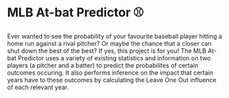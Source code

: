 # MLB At-bat Predictor ⚾

Ever wanted to see the probability of your favourite baseball player hitting a home run against a rival pitcher? Or maybe the chance that a closer can shut down the best of the best? If yes, this project is for you! The MLB At-bat Predictor uses a variety of existing statistics and information on two players (a pitcher and a batter) to predict the probabilites of certain outcomes occuring. It also performs inference on the impact that certain years have to these outcomes by calculating the Leave One Out influence of each relevant year.
